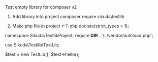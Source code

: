 Test empty library for composer v2

1. Add library into project
   composer require sikuda\testlib

2. Make php file in project
<-?-php
declare(strict_types = 1);

namespace Sikuda\TestlibProject;
require __DIR__ . '/../vendor/autoload.php';

use Sikuda\Testlib\TestLib;

$test = new TestLib();
$test->hello();
   




